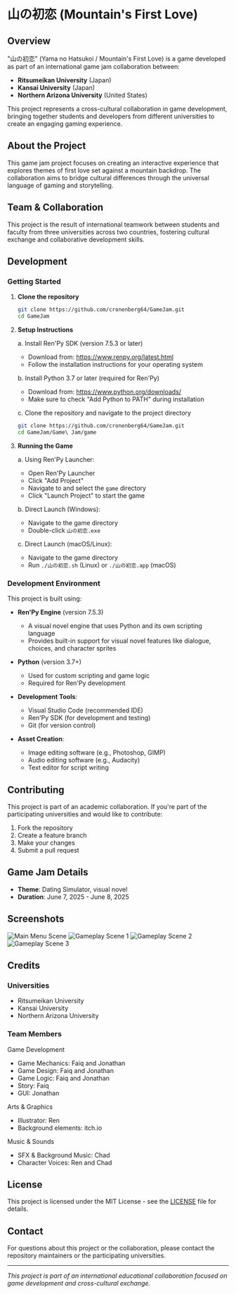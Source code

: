 # 山の初恋 (Mountain's First Love)

## Overview

"山の初恋" (Yama no Hatsukoi / Mountain's First Love) is a game developed as part of an international game jam collaboration between:

- **Ritsumeikan University** (Japan)
- **Kansai University** (Japan)
- **Northern Arizona University** (United States)

This project represents a cross-cultural collaboration in game development, bringing together students and developers from different universities to create an engaging gaming experience.

## About the Project

This game jam project focuses on creating an interactive experience that explores themes of first love set against a mountain backdrop. The collaboration aims to bridge cultural differences through the universal language of gaming and storytelling.

## Team & Collaboration

This project is the result of international teamwork between students and faculty from three universities across two countries, fostering cultural exchange and collaborative development skills.

## Development

### Getting Started

1. **Clone the repository**

   ```bash
   git clone https://github.com/cronenberg64/GameJam.git
   cd GameJam
   ```

2. **Setup Instructions**
   
   a. Install Ren'Py SDK (version 7.5.3 or later)
      - Download from: https://www.renpy.org/latest.html
      - Follow the installation instructions for your operating system
   
   b. Install Python 3.7 or later (required for Ren'Py)
      - Download from: https://www.python.org/downloads/
      - Make sure to check "Add Python to PATH" during installation
   
   c. Clone the repository and navigate to the project directory
      ```bash
      git clone https://github.com/cronenberg64/GameJam.git
      cd GameJam/Game\ Jam/game
      ```

3. **Running the Game**

   a. Using Ren'Py Launcher:
      - Open Ren'Py Launcher
      - Click "Add Project"
      - Navigate to and select the `game` directory
      - Click "Launch Project" to start the game

   b. Direct Launch (Windows):
      - Navigate to the game directory
      - Double-click `山の初恋.exe`

   c. Direct Launch (macOS/Linux):
      - Navigate to the game directory
      - Run `./山の初恋.sh` (Linux) or `./山の初恋.app` (macOS)

### Development Environment

This project is built using:
- **Ren'Py Engine** (version 7.5.3)
  - A visual novel engine that uses Python and its own scripting language
  - Provides built-in support for visual novel features like dialogue, choices, and character sprites
  
- **Python** (version 3.7+)
  - Used for custom scripting and game logic
  - Required for Ren'Py development

- **Development Tools**:
  - Visual Studio Code (recommended IDE)
  - Ren'Py SDK (for development and testing)
  - Git (for version control)

- **Asset Creation**:
  - Image editing software (e.g., Photoshop, GIMP)
  - Audio editing software (e.g., Audacity)
  - Text editor for script writing

## Contributing

This project is part of an academic collaboration. If you're part of the participating universities and would like to contribute:

1. Fork the repository
2. Create a feature branch
3. Make your changes
4. Submit a pull request

## Game Jam Details

- **Theme**: Dating Simulator, visual novel
- **Duration**: June 7, 2025 - June 8, 2025

## Screenshots

![Main Menu Scene](game/screenshots/Screenshot%202025-06-08%20at%2015.13.38.png)
![Gameplay Scene 1](game/screenshots/Screenshot%202025-06-08%20at%2015.14.14.png)
![Gameplay Scene 2](game/screenshots/Screenshot%202025-06-08%20at%2015.14.33.png)
![Gameplay Scene 3](game/screenshots/Screenshot%202025-06-08%20at%2015.15.03.png)

## Credits

### Universities

- Ritsumeikan University
- Kansai University
- Northern Arizona University

### Team Members

 Game Development
  - Game Mechanics: Faiq and Jonathan
  - Game Design: Faiq and Jonathan
  - Game Logic: Faiq and Jonathan
  - Story: Faiq
  - GUI: Jonathan

  Arts & Graphics
  - Illustrator: Ren
  - Background elements: itch.io

  Music & Sounds
  - SFX & Background Music: Chad
  - Character Voices: Ren and Chad


## License

This project is licensed under the MIT License - see the [LICENSE](LICENSE) file for details.

## Contact

For questions about this project or the collaboration, please contact the repository maintainers or the participating universities.

---

_This project is part of an international educational collaboration focused on game development and cross-cultural exchange._
